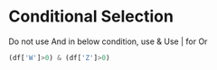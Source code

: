 # Conditional Selection
Do not use And in below condition, use &
Use | for Or
```py 
(df['W']>0) & (df['Z']>0)
```
